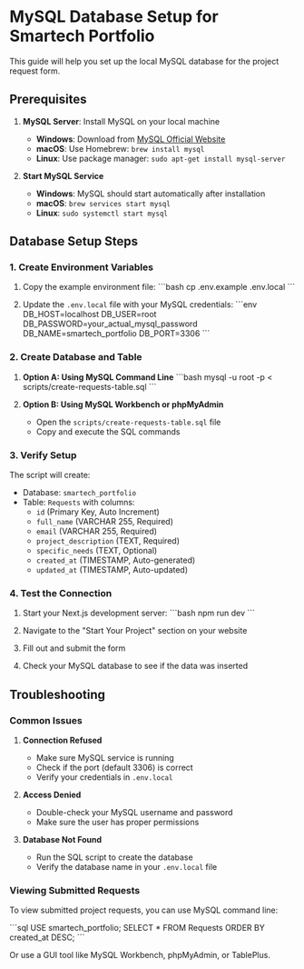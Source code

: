 # MySQL Database Setup for Smartech Portfolio

This guide will help you set up the local MySQL database for the project request form.

## Prerequisites

1. **MySQL Server**: Install MySQL on your local machine
   - **Windows**: Download from [MySQL Official Website](https://dev.mysql.com/downloads/mysql/)
   - **macOS**: Use Homebrew: `brew install mysql`
   - **Linux**: Use package manager: `sudo apt-get install mysql-server`

2. **Start MySQL Service**
   - **Windows**: MySQL should start automatically after installation
   - **macOS**: `brew services start mysql`
   - **Linux**: `sudo systemctl start mysql`

## Database Setup Steps

### 1. Create Environment Variables

1. Copy the example environment file:
   \`\`\`bash
   cp .env.example .env.local
   \`\`\`

2. Update the `.env.local` file with your MySQL credentials:
   \`\`\`env
   DB_HOST=localhost
   DB_USER=root
   DB_PASSWORD=your_actual_mysql_password
   DB_NAME=smartech_portfolio
   DB_PORT=3306
   \`\`\`

### 2. Create Database and Table

1. **Option A: Using MySQL Command Line**
   \`\`\`bash
   mysql -u root -p < scripts/create-requests-table.sql
   \`\`\`

2. **Option B: Using MySQL Workbench or phpMyAdmin**
   - Open the `scripts/create-requests-table.sql` file
   - Copy and execute the SQL commands

### 3. Verify Setup

The script will create:
- Database: `smartech_portfolio`
- Table: `Requests` with columns:
  - `id` (Primary Key, Auto Increment)
  - `full_name` (VARCHAR 255, Required)
  - `email` (VARCHAR 255, Required)
  - `project_description` (TEXT, Required)
  - `specific_needs` (TEXT, Optional)
  - `created_at` (TIMESTAMP, Auto-generated)
  - `updated_at` (TIMESTAMP, Auto-updated)

### 4. Test the Connection

1. Start your Next.js development server:
   \`\`\`bash
   npm run dev
   \`\`\`

2. Navigate to the "Start Your Project" section on your website
3. Fill out and submit the form
4. Check your MySQL database to see if the data was inserted

## Troubleshooting

### Common Issues

1. **Connection Refused**
   - Make sure MySQL service is running
   - Check if the port (default 3306) is correct
   - Verify your credentials in `.env.local`

2. **Access Denied**
   - Double-check your MySQL username and password
   - Make sure the user has proper permissions

3. **Database Not Found**
   - Run the SQL script to create the database
   - Verify the database name in your `.env.local` file

### Viewing Submitted Requests

To view submitted project requests, you can use MySQL command line:

\`\`\`sql
USE smartech_portfolio;
SELECT * FROM Requests ORDER BY created_at DESC;
\`\`\`

Or use a GUI tool like MySQL Workbench, phpMyAdmin, or TablePlus.
